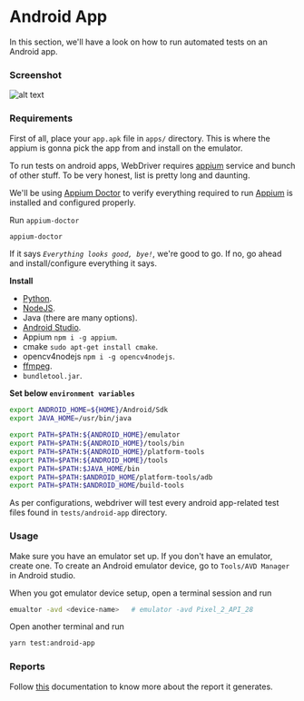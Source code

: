 # Android App
In this section, we'll have a look on how to run automated tests on an Android app.

### Screenshot
![alt text](https://i.ibb.co/hKDhXBP/Screenshot-from-2019-04-27-22-50-08.png)

### Requirements
First of all, place your `app.apk` file in `apps/` directory. This is where the appium is gonna pick the app from and install on the emulator.

To run tests on android apps, WebDriver requires [appium](https://webdriver.io/docs/appium-service.html) service and bunch of other stuff. To be very honest, list is pretty long and daunting.

We'll be using [Appium Doctor](https://github.com/appium/appium-doctor) to verify everything required to run [Appium](http://appium.io/) is installed and configured properly.

Run `appium-doctor`
```bash
appium-doctor
```

If it says *`Everything looks good, bye!`*, we're good to go. If no, go ahead and install/configure everything it says. 

**Install**
- [Python](https://www.python.org/).
- [NodeJS](https://nodejs.org).
- Java (there are many options).
- [Android Studio](https://developer.android.com/studio/).
- Appium `npm i -g appium`.
- cmake `sudo apt-get install cmake`.
- opencv4nodejs `npm i -g opencv4nodejs`.
- [ffmpeg](https://ffmpeg.org/).
- `bundletool.jar`.

**Set below `environment variables`**
```bash
export ANDROID_HOME=${HOME}/Android/Sdk
export JAVA_HOME=/usr/bin/java

export PATH=$PATH:${ANDROID_HOME}/emulator
export PATH=$PATH:${ANDROID_HOME}/tools/bin
export PATH=$PATH:${ANDROID_HOME}/platform-tools
export PATH=$PATH:${ANDROID_HOME}/tools
export PATH=$PATH:$JAVA_HOME/bin
export PATH=$PATH:$ANDROID_HOME/platform-tools/adb
export PATH=$PATH:$ANDROID_HOME/build-tools
```

As per configurations, webdriver will test every android app-related test files found in `tests/android-app` directory.

### Usage
Make sure you have an emulator set up. If you don't have an emulator, create one.
To create an Android emulator device, go to `Tools/AVD Manager` in Android studio.

When you got emulator device setup, open a terminal session and run
```bash
emualtor -avd <device-name>   # emulator -avd Pixel_2_API_28
```

Open another terminal and run
```bash
yarn test:android-app
```

### Reports
Follow [this](./reports.md) documentation to know more about the report it generates.
